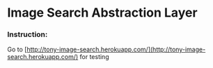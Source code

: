 # Image Search Abstraction Layer

### Instruction:
Go to [http://tony-image-search.herokuapp.com/](http://tony-image-search.herokuapp.com/) for testing
